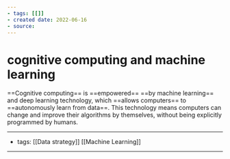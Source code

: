 ```yaml
---
- tags: [[]]
- created date: 2022-06-16
- source: 
---
```


# cognitive computing and machine learning

==Cognitive computing== is ==empowered== ==by machine learning== and deep learning technology, which ==allows computers== to ==autonomously learn from data==. This technology means computers can change and improve their algorithms by themselves, without being explicitly programmed by humans.

---
- tags: [[Data strategy]] [[Machine Learning]]
---